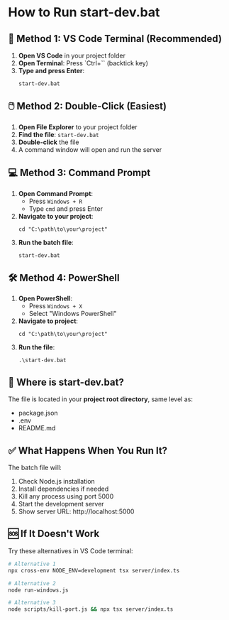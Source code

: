 # How to Run start-dev.bat

## 🚀 Method 1: VS Code Terminal (Recommended)

1. **Open VS Code** in your project folder
2. **Open Terminal**: Press `Ctrl+`` (backtick key)
3. **Type and press Enter**:
   ```
   start-dev.bat
   ```

## 🖱️ Method 2: Double-Click (Easiest)

1. **Open File Explorer** to your project folder
2. **Find the file**: `start-dev.bat`
3. **Double-click** the file
4. A command window will open and run the server

## 💻 Method 3: Command Prompt

1. **Open Command Prompt**:
   - Press `Windows + R`
   - Type `cmd` and press Enter
2. **Navigate to your project**:
   ```
   cd "C:\path\to\your\project"
   ```
3. **Run the batch file**:
   ```
   start-dev.bat
   ```

## 🛠️ Method 4: PowerShell

1. **Open PowerShell**:
   - Press `Windows + X`
   - Select "Windows PowerShell"
2. **Navigate to project**:
   ```
   cd "C:\path\to\your\project"
   ```
3. **Run the file**:
   ```
   .\start-dev.bat
   ```

## 📂 Where is start-dev.bat?

The file is located in your **project root directory**, same level as:
- package.json
- .env
- README.md

## ✅ What Happens When You Run It?

The batch file will:
1. Check Node.js installation
2. Install dependencies if needed
3. Kill any process using port 5000
4. Start the development server
5. Show server URL: http://localhost:5000

## 🆘 If It Doesn't Work

Try these alternatives in VS Code terminal:
```bash
# Alternative 1
npx cross-env NODE_ENV=development tsx server/index.ts

# Alternative 2  
node run-windows.js

# Alternative 3
node scripts/kill-port.js && npx tsx server/index.ts
```